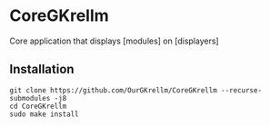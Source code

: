 # CoreGKrellm
Core application that displays [modules] on [displayers]

## Installation

```
git clone https://github.com/OurGKrellm/CoreGKrellm --recurse-submodules -j8
cd CoreGKrellm
sudo make install
```
